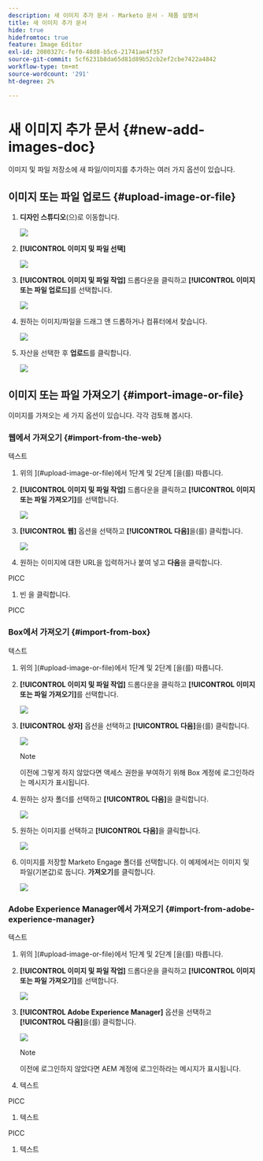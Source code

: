 ```yaml
---
description: 새 이미지 추가 문서 - Marketo 문서 - 제품 설명서
title: 새 이미지 추가 문서
hide: true
hidefromtoc: true
feature: Image Editor
exl-id: 2080327c-fef0-48d8-b5c6-21741ae4f357
source-git-commit: 5cf6231b8da65d81d89b52cb2ef2cbe7422a4842
workflow-type: tm+mt
source-wordcount: '291'
ht-degree: 2%

---
```


# 새 이미지 추가 문서 {#new-add-images-doc}

이미지 및 파일 저장소에 새 파일/이미지를 추가하는 여러 가지 옵션이 있습니다.

## 이미지 또는 파일 업로드 {#upload-image-or-file}

1. **디자인 스튜디오**(으)로 이동합니다.

   ![](assets/add-images-and-files-to-marketo-1.png)

1. **[!UICONTROL 이미지 및 파일 선택]**

   ![](assets/add-images-and-files-to-marketo-2.png)

1. **[!UICONTROL 이미지 및 파일 작업]** 드롭다운을 클릭하고 **[!UICONTROL 이미지 또는 파일 업로드]**&#x200B;를 선택합니다.

   ![](assets/add-images-and-files-to-marketo-3.png)

1. 원하는 이미지/파일을 드래그 앤 드롭하거나 컴퓨터에서 찾습니다.

   ![](assets/add-images-and-files-to-marketo-4.png)

1. 자산을 선택한 후 **업로드**&#x200B;를 클릭합니다.

   ![](assets/add-images-and-files-to-marketo-5.png)

## 이미지 또는 파일 가져오기 {#import-image-or-file}

이미지를 가져오는 세 가지 옵션이 있습니다. 각각 검토해 봅시다.

### 웹에서 가져오기 {#import-from-the-web}

텍스트

1. 위의 ](#upload-image-or-file)에서 1단계 및 2단계 [을(를) 따릅니다.

1. **[!UICONTROL 이미지 및 파일 작업]** 드롭다운을 클릭하고 **[!UICONTROL 이미지 또는 파일 가져오기]**&#x200B;를 선택합니다.

   ![](assets/add-images-and-files-to-marketo-6.png)

1. **[!UICONTROL 웹]** 옵션을 선택하고 **[!UICONTROL 다음]**&#x200B;을(를) 클릭합니다.

   ![](assets/add-images-and-files-to-marketo-7.png)

1. 원하는 이미지에 대한 URL을 입력하거나 붙여 넣고 **다음**&#x200B;을 클릭합니다.

PICC

1. 빈 을 클릭합니다.

PICC

### Box에서 가져오기 {#import-from-box}

텍스트

1. 위의 ](#upload-image-or-file)에서 1단계 및 2단계 [을(를) 따릅니다.

1. **[!UICONTROL 이미지 및 파일 작업]** 드롭다운을 클릭하고 **[!UICONTROL 이미지 또는 파일 가져오기]**&#x200B;를 선택합니다.

   ![](assets/add-images-and-files-to-marketo-10.png)

1. **[!UICONTROL 상자]** 옵션을 선택하고 **[!UICONTROL 다음]**&#x200B;을(를) 클릭합니다.

   ![](assets/add-images-and-files-to-marketo-11.png)

   >[!NOTE]
   >
   >이전에 그렇게 하지 않았다면 액세스 권한을 부여하기 위해 Box 계정에 로그인하라는 메시지가 표시됩니다.

1. 원하는 상자 폴더를 선택하고 **[!UICONTROL 다음]**&#x200B;을 클릭합니다.

   ![](assets/add-images-and-files-to-marketo-12.png)

1. 원하는 이미지를 선택하고 **[!UICONTROL 다음]**&#x200B;을 클릭합니다.

   ![](assets/add-images-and-files-to-marketo-13.png)

1. 이미지를 저장할 Marketo Engage 폴더를 선택합니다. 이 예제에서는 이미지 및 파일(기본값)로 둡니다. **가져오기**&#x200B;를 클릭합니다.

   ![](assets/add-images-and-files-to-marketo-14.png)

### Adobe Experience Manager에서 가져오기 {#import-from-adobe-experience-manager}

텍스트

1. 위의 ](#upload-image-or-file)에서 1단계 및 2단계 [을(를) 따릅니다.

1. **[!UICONTROL 이미지 및 파일 작업]** 드롭다운을 클릭하고 **[!UICONTROL 이미지 또는 파일 가져오기]**&#x200B;를 선택합니다.

   ![](assets/add-images-and-files-to-marketo-15.png)

1. **[!UICONTROL Adobe Experience Manager]** 옵션을 선택하고 **[!UICONTROL 다음]**&#x200B;을(를) 클릭합니다.

   ![](assets/add-images-and-files-to-marketo-16.png)

   >[!NOTE]
   >
   >이전에 로그인하지 않았다면 AEM 계정에 로그인하라는 메시지가 표시됩니다.

1. 텍스트

PICC

1. 텍스트

PICC

1. 텍스트
